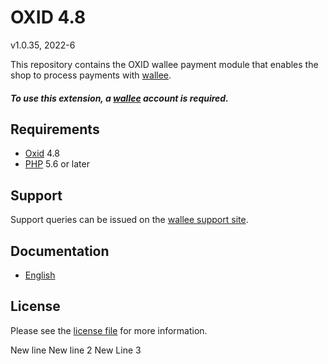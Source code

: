 

# OXID 4.8

v1.0.35, 2022-6

This repository contains the OXID  wallee payment module that enables the shop to process payments with [wallee](https://www.wallee.com).

##### To use this extension, a [wallee](https://app-wallee.com/user/signup)  account is required.

## Requirements

* [Oxid](https://www.oxid-esales.com/) 4.8
* [PHP](http://php.net/) 5.6 or later

## Support

Support queries can be issued on the [wallee support site](https://app-wallee.com/space/select?target=/support).

## Documentation

* [English](https://plugin-documentation.wallee.com/wallee-payment/oxid-4.8/1.0.35/docs/en/documentation.html)

## License

Please see the [license file](https://github.com/wallee-payment/oxid-4.8/blob/1.0.35/LICENSE) for more information.

New line
New line 2
New Line 3
